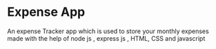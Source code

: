 # Expense App
An expense Tracker app which is used to store your monthly expenses made with the help of node js , express js , HTML, CSS and javascript 

